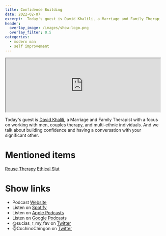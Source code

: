 ```yaml
---
title: Confidence Building
date: 2022-02-07
excerpt:  Today's guest is David Khalili, a Marriage and Family Therapist with a focus on working with men, couples therapy, and multi-ethnic individuals.
header:
  overlay_image: /images/show-logo.png
  overlay_filter: 0.5
categories:
  - modern man
  - self improvement
---
```


<iframe src='https://embed.podcasts.apple.com/us/podcast/confidence-building/id1548173787?i=1000550281688&amp;theme=dark' height='175' style='width: 100%; max-width: 660px; frameborder=0 allowtransparency=true allow='encrypted-media'></iframe>

Today's guest is [David Khalili](https://www.rousetherapy.com/david-khalili-lmft), a Marriage and Family Therapist with a focus on working with men, couples therapy, and multi-ethnic individuals. And we talk about building confidence and having a conversation with your significant other.

# Mentioned items

[Rouse Therapy](https://www.rousetherapy.com)
[Ethical Slut](https://www.penguinrandomhouse.com/books/553912/the-ethical-slut-third-edition-by-janet-w-hardy-and-dossie-easton/)

# Show links

* <i class='fas fa-link'></i>Podcast [ Website](https://sucias.xyz)
* <i class='fab fa-spotify'></i>Listen on [Spotify](https://open.spotify.com/show/3XjoipCU3QzeIaQAAQpBdW)
* <i class='fas fa-podcast'></i>Listen on [Apple Podcasts](https://podcasts.apple.com/us/podcast/sucias-are-my-favorite/id1548173787)
* <i class='fab fa-google-play'></i>Listen on [Google Podcasts](https://podcasts.google.com/feed/aHR0cHM6Ly9hbmNob3IuZm0vcy80MjI0YzYzYy9wb2RjYXN0L3Jzcw==)
* <i class='fab fa-twitter'></i>@sucias_r_my_fav on [Twitter](https://twitter.com/sucias_r_my_fav)
* <i class='fab fa-twitter'></i>@CochinoChingon on [Twitter](https://twitter.com/cochinochingon)
